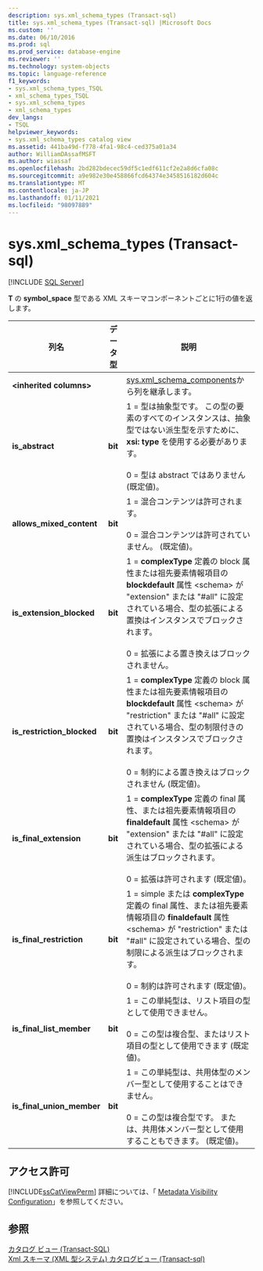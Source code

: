 ```yaml
---
description: sys.xml_schema_types (Transact-sql)
title: sys.xml_schema_types (Transact-sql) |Microsoft Docs
ms.custom: ''
ms.date: 06/10/2016
ms.prod: sql
ms.prod_service: database-engine
ms.reviewer: ''
ms.technology: system-objects
ms.topic: language-reference
f1_keywords:
- sys.xml_schema_types_TSQL
- xml_schema_types_TSQL
- sys.xml_schema_types
- xml_schema_types
dev_langs:
- TSQL
helpviewer_keywords:
- sys.xml_schema_types catalog view
ms.assetid: 441ba49d-f778-4fa1-98c4-ced375a01a34
author: WilliamDAssafMSFT
ms.author: wiassaf
ms.openlocfilehash: 2bd282bdecec59df5c1edf611cf2e2a8d6cfa08c
ms.sourcegitcommit: a9e982e30e458866fcd64374e3458516182d604c
ms.translationtype: MT
ms.contentlocale: ja-JP
ms.lasthandoff: 01/11/2021
ms.locfileid: "98097889"
---
```

# <a name="sysxml_schema_types-transact-sql"></a>sys.xml_schema_types (Transact-sql)
[!INCLUDE [SQL Server](../../includes/applies-to-version/sqlserver.md)]

  **T** の **symbol_space** 型である XML スキーマコンポーネントごとに1行の値を返します。  
  
|列名|データ型|説明|  
|-----------------|---------------|-----------------|  
|**\<inherited columns>**||[sys.xml_schema_components](../../relational-databases/system-catalog-views/sys-xml-schema-components-transact-sql.md)から列を継承します。|  
|**is_abstract**|**bit**|1 = 型は抽象型です。 この型の要素のすべてのインスタンスは、抽象型ではない派生型を示すために、 **xsi: type** を使用する必要があります。<br /><br /> 0 = 型は abstract ではありません  (既定値)。|  
|**allows_mixed_content**|**bit**|1 = 混合コンテンツは許可されます。<br /><br /> 0 = 混合コンテンツは許可されていません。 (既定値)。|  
|**is_extension_blocked**|**bit**|1 = **complexType** 定義の block 属性または祖先要素情報項目の **blockdefault** 属性 \<schema> が "extension" または "#all" に設定されている場合、型の拡張による置換はインスタンスでブロックされます。<br /><br /> 0 = 拡張による置き換えはブロックされません。|  
|**is_restriction_blocked**|**bit**|1 = **complexType** 定義の block 属性または祖先要素情報項目の **blockdefault** 属性 \<schema> が "restriction" または "#all" に設定されている場合、型の制限付きの置換はインスタンスでブロックされます。<br /><br /> 0 = 制約による置き換えはブロックされません  (既定値)。|  
|**is_final_extension**|**bit**|1 = **complexType** 定義の final 属性、または祖先要素情報項目の **finaldefault** 属性 \<schema> が "extension" または "#all" に設定されている場合、型の拡張による派生はブロックされます。<br /><br /> 0 = 拡張は許可されます  (既定値)。|  
|**is_final_restriction**|**bit**|1 = simple または **complexType** 定義の final 属性、または祖先要素情報項目の **finaldefault** 属性 \<schema> が "restriction" または "#all" に設定されている場合、型の制限による派生はブロックされます。<br /><br /> 0 = 制約は許可されます  (既定値)。|  
|**is_final_list_member**|**bit**|1 = この単純型は、リスト項目の型として使用できません。<br /><br /> 0 = この型は複合型、またはリスト項目の型として使用できます  (既定値)。|  
|**is_final_union_member**|**bit**|1 = この単純型は、共用体型のメンバー型として使用することはできません。<br /><br /> 0 = この型は複合型です。 または、共用体メンバー型として使用することもできます。 (既定値)。|  
  
## <a name="permissions"></a>アクセス許可  
 [!INCLUDE[ssCatViewPerm](../../includes/sscatviewperm-md.md)] 詳細については、「 [Metadata Visibility Configuration](../../relational-databases/security/metadata-visibility-configuration.md)」を参照してください。  
  
## <a name="see-also"></a>参照  
 [カタログ ビュー &#40;Transact-SQL&#41;](../../relational-databases/system-catalog-views/catalog-views-transact-sql.md)   
 [Xml スキーマ &#40;XML 型システム&#41; カタログビュー &#40;Transact-sql&#41;](../../relational-databases/system-catalog-views/xml-schemas-xml-type-system-catalog-views-transact-sql.md)  
  
  
